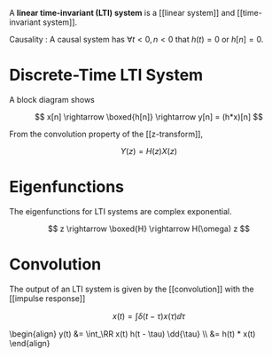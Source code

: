 A **linear time-invariant (LTI) system** is a [[linear system]] and [[time-invariant system]].


Causality
: A causal system has $\forall t < 0, n < 0$ that $h(t) = 0$ or $h[n]=0$.

# Discrete-Time LTI System

A block diagram shows

$$
x[n] \rightarrow \boxed{h[n]} \rightarrow y[n] = (h*x)[n]
$$

From the convolution property of the [[z-transform]],

$$
Y(z) = H(z)X(z)
$$

# Eigenfunctions

The eigenfunctions for LTI systems are complex exponential.

$$
z \rightarrow \boxed{H} \rightarrow H(\omega) z
$$


# Convolution

The output of an LTI system is given by the [[convolution]] with the [[impulse response]]

$$
x(t) = \int \delta(t - \tau) x(\tau) \dd{\tau}
$$

\begin{align}
y(t) &= \int_\RR x(t) h(t - \tau) \dd{\tau} \\\\
&= h(t) * x(t)
\end{align}